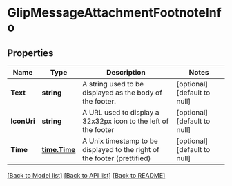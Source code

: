 # GlipMessageAttachmentFootnoteInfo

## Properties
Name | Type | Description | Notes
------------ | ------------- | ------------- | -------------
**Text** | **string** | A string used to be displayed as the body of the footer. | [optional] [default to null]
**IconUri** | **string** | A URL used to display a 32x32px icon to the left of the footer | [optional] [default to null]
**Time** | [**time.Time**](time.Time.md) | A Unix timestamp to be displayed to the right of the footer (prettified) | [optional] [default to null]

[[Back to Model list]](../README.md#documentation-for-models) [[Back to API list]](../README.md#documentation-for-api-endpoints) [[Back to README]](../README.md)


